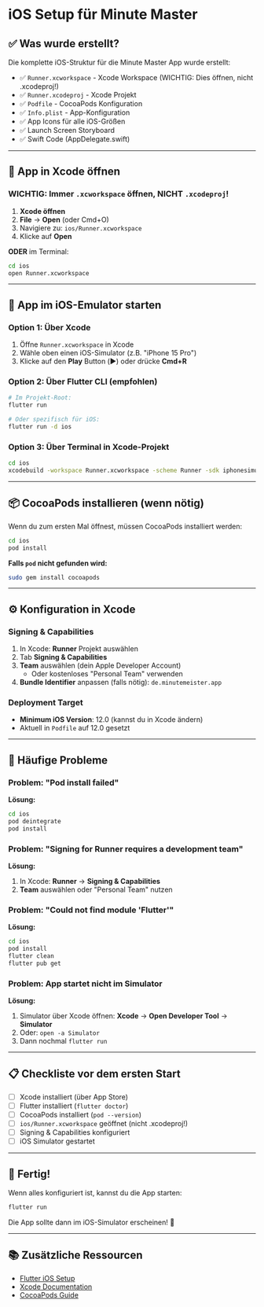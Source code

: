 # iOS Setup für Minute Master

## ✅ Was wurde erstellt?

Die komplette iOS-Struktur für die Minute Master App wurde erstellt:

- ✅ `Runner.xcworkspace` - Xcode Workspace (WICHTIG: Dies öffnen, nicht .xcodeproj!)
- ✅ `Runner.xcodeproj` - Xcode Projekt
- ✅ `Podfile` - CocoaPods Konfiguration
- ✅ `Info.plist` - App-Konfiguration
- ✅ App Icons für alle iOS-Größen
- ✅ Launch Screen Storyboard
- ✅ Swift Code (AppDelegate.swift)

---

## 📱 App in Xcode öffnen

### WICHTIG: Immer `.xcworkspace` öffnen, NICHT `.xcodeproj`!

1. **Xcode öffnen**
2. **File** → **Open** (oder Cmd+O)
3. Navigiere zu: `ios/Runner.xcworkspace`
4. Klicke auf **Open**

**ODER** im Terminal:
```bash
cd ios
open Runner.xcworkspace
```

---

## 🚀 App im iOS-Emulator starten

### Option 1: Über Xcode

1. Öffne `Runner.xcworkspace` in Xcode
2. Wähle oben einen iOS-Simulator (z.B. "iPhone 15 Pro")
3. Klicke auf den **Play** Button (▶️) oder drücke **Cmd+R**

### Option 2: Über Flutter CLI (empfohlen)

```bash
# Im Projekt-Root:
flutter run

# Oder spezifisch für iOS:
flutter run -d ios
```

### Option 3: Über Terminal in Xcode-Projekt

```bash
cd ios
xcodebuild -workspace Runner.xcworkspace -scheme Runner -sdk iphonesimulator -destination 'platform=iOS Simulator,name=iPhone 15 Pro'
```

---

## 📦 CocoaPods installieren (wenn nötig)

Wenn du zum ersten Mal öffnest, müssen CocoaPods installiert werden:

```bash
cd ios
pod install
```

**Falls `pod` nicht gefunden wird:**
```bash
sudo gem install cocoapods
```

---

## ⚙️ Konfiguration in Xcode

### Signing & Capabilities

1. In Xcode: **Runner** Projekt auswählen
2. Tab **Signing & Capabilities**
3. **Team** auswählen (dein Apple Developer Account)
   - Oder kostenloses "Personal Team" verwenden
4. **Bundle Identifier** anpassen (falls nötig): `de.minutemeister.app`

### Deployment Target

- **Minimum iOS Version**: 12.0 (kannst du in Xcode ändern)
- Aktuell in `Podfile` auf 12.0 gesetzt

---

## 🐛 Häufige Probleme

### Problem: "Pod install failed"

**Lösung:**
```bash
cd ios
pod deintegrate
pod install
```

### Problem: "Signing for Runner requires a development team"

**Lösung:**
1. In Xcode: **Runner** → **Signing & Capabilities**
2. **Team** auswählen oder "Personal Team" nutzen

### Problem: "Could not find module 'Flutter'"

**Lösung:**
```bash
cd ios
pod install
flutter clean
flutter pub get
```

### Problem: App startet nicht im Simulator

**Lösung:**
1. Simulator über Xcode öffnen: **Xcode** → **Open Developer Tool** → **Simulator**
2. Oder: `open -a Simulator`
3. Dann nochmal `flutter run`

---

## 📋 Checkliste vor dem ersten Start

- [ ] Xcode installiert (über App Store)
- [ ] Flutter installiert (`flutter doctor`)
- [ ] CocoaPods installiert (`pod --version`)
- [ ] `ios/Runner.xcworkspace` geöffnet (nicht .xcodeproj!)
- [ ] Signing & Capabilities konfiguriert
- [ ] iOS Simulator gestartet

---

## 🎉 Fertig!

Wenn alles konfiguriert ist, kannst du die App starten:

```bash
flutter run
```

Die App sollte dann im iOS-Simulator erscheinen! 🚀

---

## 📚 Zusätzliche Ressourcen

- [Flutter iOS Setup](https://docs.flutter.dev/get-started/install/macos)
- [Xcode Documentation](https://developer.apple.com/documentation/xcode)
- [CocoaPods Guide](https://guides.cocoapods.org/)

